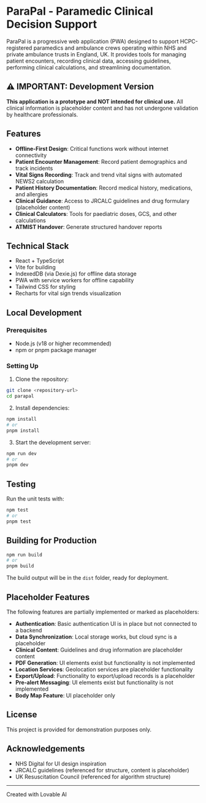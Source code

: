 
# ParaPal - Paramedic Clinical Decision Support

ParaPal is a progressive web application (PWA) designed to support HCPC-registered paramedics and ambulance crews operating within NHS and private ambulance trusts in England, UK. It provides tools for managing patient encounters, recording clinical data, accessing guidelines, performing clinical calculations, and streamlining documentation.

## ⚠️ IMPORTANT: Development Version

**This application is a prototype and NOT intended for clinical use.** All clinical information is placeholder content and has not undergone validation by healthcare professionals.

## Features

- **Offline-First Design**: Critical functions work without internet connectivity
- **Patient Encounter Management**: Record patient demographics and track incidents
- **Vital Signs Recording**: Track and trend vital signs with automated NEWS2 calculation
- **Patient History Documentation**: Record medical history, medications, and allergies
- **Clinical Guidance**: Access to JRCALC guidelines and drug formulary (placeholder content)
- **Clinical Calculators**: Tools for paediatric doses, GCS, and other calculations
- **ATMIST Handover**: Generate structured handover reports

## Technical Stack

- React + TypeScript
- Vite for building
- IndexedDB (via Dexie.js) for offline data storage
- PWA with service workers for offline capability
- Tailwind CSS for styling
- Recharts for vital sign trends visualization

## Local Development

### Prerequisites

- Node.js (v18 or higher recommended)
- npm or pnpm package manager

### Setting Up

1. Clone the repository:

```bash
git clone <repository-url>
cd parapal
```

2. Install dependencies:

```bash
npm install
# or
pnpm install
```

3. Start the development server:

```bash
npm run dev
# or
pnpm dev
```

## Testing

Run the unit tests with:

```bash
npm test
# or
pnpm test
```

## Building for Production

```bash
npm run build
# or
pnpm build
```

The build output will be in the `dist` folder, ready for deployment.

## Placeholder Features

The following features are partially implemented or marked as placeholders:

- **Authentication**: Basic authentication UI is in place but not connected to a backend
- **Data Synchronization**: Local storage works, but cloud sync is a placeholder
- **Clinical Content**: Guidelines and drug information are placeholder content
- **PDF Generation**: UI elements exist but functionality is not implemented
- **Location Services**: Geolocation services are placeholder functionality
- **Export/Upload**: Functionality to export/upload records is a placeholder
- **Pre-alert Messaging**: UI elements exist but functionality is not implemented
- **Body Map Feature**: UI placeholder only

## License

This project is provided for demonstration purposes only.

## Acknowledgements

- NHS Digital for UI design inspiration
- JRCALC guidelines (referenced for structure, content is placeholder)
- UK Resuscitation Council (referenced for algorithm structure)

---

Created with Lovable AI

